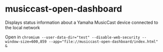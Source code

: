 # musiccast-open-dashboard
Displays status information about a Yamaha MusicCast device connected to the local network

Open in `chromium --user-data-dir="test" --disable-web-security --window-size=600,859 --app="file://musiccast-open-dashboard/index.html" &`